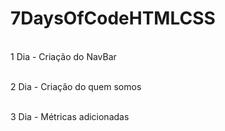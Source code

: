 # 7DaysOfCodeHTMLCSS

<br>1 Dia - Criação do NavBar<br/>


<br>2 Dia - Criação do quem somos<br/>

<br>3 Dia - Métricas adicionadas<br/>
